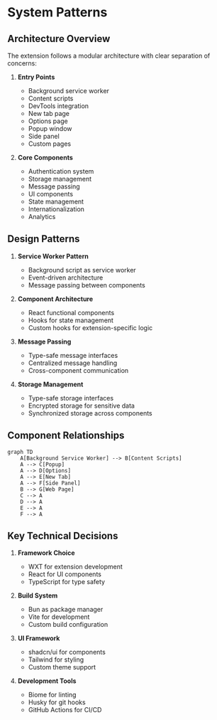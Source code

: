 # System Patterns

## Architecture Overview
The extension follows a modular architecture with clear separation of concerns:

1. **Entry Points**
   - Background service worker
   - Content scripts
   - DevTools integration
   - New tab page
   - Options page
   - Popup window
   - Side panel
   - Custom pages

2. **Core Components**
   - Authentication system
   - Storage management
   - Message passing
   - UI components
   - State management
   - Internationalization
   - Analytics

## Design Patterns
1. **Service Worker Pattern**
   - Background script as service worker
   - Event-driven architecture
   - Message passing between components

2. **Component Architecture**
   - React functional components
   - Hooks for state management
   - Custom hooks for extension-specific logic

3. **Message Passing**
   - Type-safe message interfaces
   - Centralized message handling
   - Cross-component communication

4. **Storage Management**
   - Type-safe storage interfaces
   - Encrypted storage for sensitive data
   - Synchronized storage across components

## Component Relationships
```mermaid
graph TD
    A[Background Service Worker] --> B[Content Scripts]
    A --> C[Popup]
    A --> D[Options]
    A --> E[New Tab]
    A --> F[Side Panel]
    B --> G[Web Page]
    C --> A
    D --> A
    E --> A
    F --> A
```

## Key Technical Decisions
1. **Framework Choice**
   - WXT for extension development
   - React for UI components
   - TypeScript for type safety

2. **Build System**
   - Bun as package manager
   - Vite for development
   - Custom build configuration

3. **UI Framework**
   - shadcn/ui for components
   - Tailwind for styling
   - Custom theme support

4. **Development Tools**
   - Biome for linting
   - Husky for git hooks
   - GitHub Actions for CI/CD 